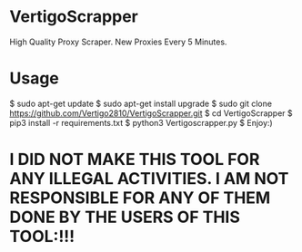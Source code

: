# VertigoScrapper 
High Quality Proxy Scraper. New Proxies Every 5 Minutes.
# Usage
$ sudo apt-get update
$ sudo apt-get install upgrade
$ sudo git clone https://github.com/Vertigo2810/VertigoScrapper.git
$ cd VertigoScrapper
$ pip3 install -r requirements.txt
$ python3 Vertigoscrapper.py
$ Enjoy:)
# I DID NOT MAKE THIS TOOL FOR ANY ILLEGAL ACTIVITIES. I AM NOT RESPONSIBLE FOR ANY OF THEM DONE BY THE USERS OF THIS TOOL:!!!
